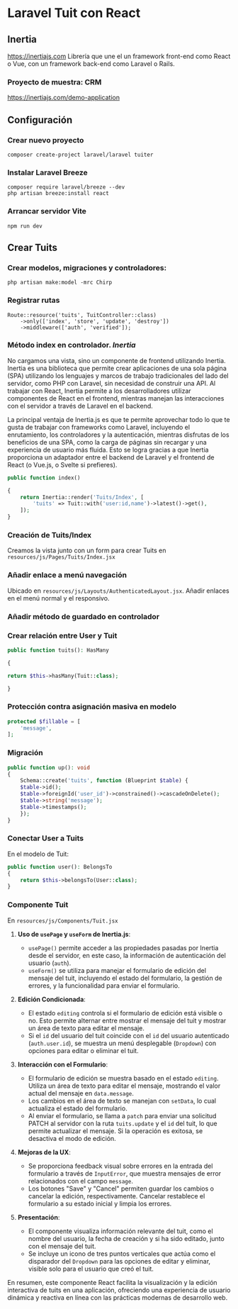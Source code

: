 # Laravel Tuit con React
## Inertia
https://inertiajs.com
Librería que une el un framework front-end como React o Vue, con un framework back-end como Laravel o Rails.

### Proyecto de muestra: CRM
https://inertiajs.com/demo-application


## Configuración
### Crear nuevo proyecto

```
composer create-project laravel/laravel tuiter
```

### Instalar Laravel Breeze

```
composer require laravel/breeze --dev
php artisan breeze:install react
```

### Arrancar servidor Vite

```
npm run dev
```


## Crear Tuits

### Crear modelos, migraciones y controladores:

```
php artisan make:model -mrc Chirp
```

### Registrar rutas

```
Route::resource('tuits', TuitController::class)
	->only(['index', 'store', 'update', 'destroy'])
	->middleware(['auth', 'verified']);
```

### Método index en controlador. *Inertia*

No cargamos una vista, sino un componente de frontend utilizando Inertia. Inertia es una biblioteca que permite crear aplicaciones de una sola página (SPA) utilizando los lenguajes y marcos de trabajo tradicionales del lado del servidor, como PHP con Laravel, sin necesidad de construir una API. Al trabajar con React, Inertia permite a los desarrolladores utilizar componentes de React en el frontend, mientras manejan las interacciones con el servidor a través de Laravel en el backend.

La principal ventaja de Inertia.js es que te permite aprovechar todo lo que te gusta de trabajar con frameworks como Laravel, incluyendo el enrutamiento, los controladores y la autenticación, mientras disfrutas de los beneficios de una SPA, como la carga de páginas sin recargar y una experiencia de usuario más fluida. Esto se logra gracias a que Inertia proporciona un adaptador entre el backend de Laravel y el frontend de React (o Vue.js, o Svelte si prefieres).



```php
public function index()

{
	return Inertia::render('Tuits/Index', [
		'tuits' => Tuit::with('user:id,name')->latest()->get(),
	]);
}
```

### Creación de Tuits/Index
Creamos la vista junto con un form para crear Tuits en `resources/js/Pages/Tuits/Index.jsx`

### Añadir enlace a menú navegación
Ubicado en `resources/js/Layouts/AuthenticatedLayout.jsx`. Añadir enlaces en el menú normal y el responsivo.

### Añadir método de guardado en controlador

### Crear relación entre User y Tuit
```php
public function tuits(): HasMany

{

return $this->hasMany(Tuit::class);

}
```

### Protección contra asignación masiva en modelo

```php
protected $fillable = [
	'message',
];
```


### Migración

```php
public function up(): void
{
	Schema::create('tuits', function (Blueprint $table) {
	$table->id();
	$table->foreignId('user_id')->constrained()->cascadeOnDelete();
	$table->string('message');
	$table->timestamps();
	});
}
```
### Conectar User a Tuits

En el modelo de Tuit:

```php
public function user(): BelongsTo
{
	return $this->belongsTo(User::class);
}
```

### Componente Tuit
En `resources/js/Components/Tuit.jsx`

1. **Uso de `usePage` y `useForm` de Inertia.js**: 
   - `usePage()` permite acceder a las propiedades pasadas por Inertia desde el servidor, en este caso, la información de autenticación del usuario (`auth`).
   - `useForm()` se utiliza para manejar el formulario de edición del mensaje del tuit, incluyendo el estado del formulario, la gestión de errores, y la funcionalidad para enviar el formulario.

2. **Edición Condicionada**: 
   - El estado `editing` controla si el formulario de edición está visible o no. Esto permite alternar entre mostrar el mensaje del tuit y mostrar un área de texto para editar el mensaje.
   - Si el `id` del usuario del tuit coincide con el `id` del usuario autenticado (`auth.user.id`), se muestra un menú desplegable (`Dropdown`) con opciones para editar o eliminar el tuit.

3. **Interacción con el Formulario**:
   - El formulario de edición se muestra basado en el estado `editing`. Utiliza un área de texto para editar el mensaje, mostrando el valor actual del mensaje en `data.message`.
   - Los cambios en el área de texto se manejan con `setData`, lo cual actualiza el estado del formulario.
   - Al enviar el formulario, se llama a `patch` para enviar una solicitud PATCH al servidor con la ruta `tuits.update` y el `id` del tuit, lo que permite actualizar el mensaje. Si la operación es exitosa, se desactiva el modo de edición.

4. **Mejoras de la UX**:
   - Se proporciona feedback visual sobre errores en la entrada del formulario a través de `InputError`, que muestra mensajes de error relacionados con el campo `message`.
   - Los botones "Save" y "Cancel" permiten guardar los cambios o cancelar la edición, respectivamente. Cancelar restablece el formulario a su estado inicial y limpia los errores.

5. **Presentación**:
   - El componente visualiza información relevante del tuit, como el nombre del usuario, la fecha de creación y si ha sido editado, junto con el mensaje del tuit.
   - Se incluye un icono de tres puntos verticales que actúa como el disparador del `Dropdown` para las opciones de editar y eliminar, visible solo para el usuario que creó el tuit.

En resumen, este componente React facilita la visualización y la edición interactiva de tuits en una aplicación, ofreciendo una experiencia de usuario dinámica y reactiva en línea con las prácticas modernas de desarrollo web.